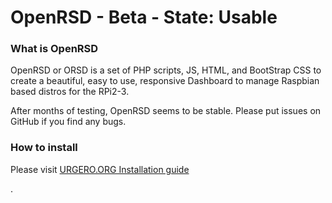 # OpenRSD - Beta - State: Usable

### What is OpenRSD
OpenRSD or ORSD is a set of PHP scripts, JS, HTML, and BootStrap CSS to create a beautiful, easy to use, responsive Dashboard to manage Raspbian based distros for the RPi2-3.

After months of testing, OpenRSD seems to be stable. Please put issues on GitHub if you find any bugs. 


### How to install

Please visit [URGERO.ORG Installation guide](https://urgero.org/index.php?page=howto/linux/openrsd.md)


.